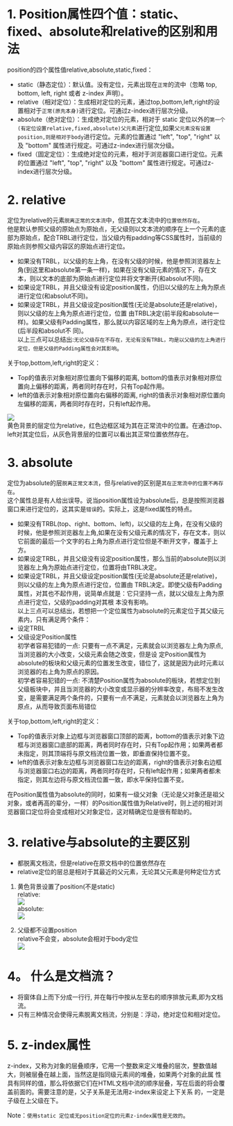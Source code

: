 # 1. Position属性四个值：static、fixed、absolute和relative的区别和用法
position的四个属性值relative,absolute,static,fixed：<br>
- static（静态定位）：默认值。没有定位，元素出现在`正常`的流中（忽略 top, bottom, left, right 或者 z-index 声明）。
- relative（相对定位）：生成相对定位的元素，通过top,bottom,left,right的设置相对于`正常(原先本身)`进行定位。可通过z-index进行层次分级。　　
- absolute（绝对定位）：生成绝对定位的元素，相对于 static 定位以外的`第一个(有定位设置relative,fixed,absolute)父元素`进行定位,如果`父元素没有设置position,则是相对于body`进行定位。元素的位置通过 "left", "top", "right" 以及 "bottom" 属性进行规定。可通过z-index进行层次分级。
- fixed（固定定位）：生成绝对定位的元素，相对于浏览器窗口进行定位。元素的位置通过 "left", "top", "right" 以及 "bottom" 属性进行规定。可通过z-index进行层次分级。<br>

# 2. relative
定位为relative的元素`脱离正常的文本流`中，但其在文本流中的`位置依然存在`。<br>
他是默认参照父级的原始点为原始点，无父级则以文本流的顺序在上一个元素的底部为原始点，配合TRBL进行定位，当父级内有padding等CSS属性时，当前级的原始点则参照父级内容区的原始点进行定位。<br>
- 如果没有TRBL，以父级的左上角，在没有父级的时候，他是参照浏览器左上角(到这里和absolute第一条一样)，如果在没有父级元素的情况下，存在文本，则以文本的底部为原始点进行定位并将文字断开(和absolut不同)。
- 如果设定TRBL，并且父级没有设定position属性，仍旧以父级的左上角为原点进行定位(和absolut不同)。
- 如果设定TRBL，并且父级设定position属性(无论是absolute还是relative)，则以父级的左上角为原点进行定位，位置 由TRBL决定(前半段和absolute一样)。如果父级有Padding属性，那么就以内容区域的左上角为原点，进行定位(后半段和absolut不 同)。<br>
以上三点可以总结出:`无论父级存在不存在，无论有没有TRBL，均是以父级的左上角进行定位，但是父级的Padding属性会对其影响`。<br>

关于top,bottom,left,right的定义：<br>
- Top的值表示对象相对原位置向下偏移的距离, bottom的值表示对象相对原位置向上偏移的距离，两者同时存在时，只有Top起作用。
- left的值表示对象相对原位置向右偏移的距离, right的值表示对象相对原位置向左偏移的距离，两者同时存在时，只有left起作用。

![](../assets/6.jpg)<br>
黄色背景的层定位为relative，红色边框区域为其在正常流中的位置。在通过top、left对其定位后，从灰色背景层的位置可以看出其正常位置依然存在。<br>

# 3. absolute
定位为absolute的层`脱离正常文本流`，但与relative的区别是`其在正常流中的位置不再存在`。<br>
这个属性总是有人给出误导。说当position属性设为absolute后，总是按照浏览器窗口来进行定位的，这其实是`错误`的。实际上，这是fixed属性的特点。<br>

- 如果没有TRBL(top、right、bottom、left)，以父级的左上角，在没有父级的时候，他是参照浏览器左上角,如果在没有父级元素的情况下，存在文本，则以它前面的最后一个文字的右上角为原点进行定位但是不断开文字，覆盖于上方。
- 如果设定TRBL，并且父级没有设定position属性，那么当前的absolute则以浏览器左上角为原始点进行定位，位置将由TRBL决定。
- 如果设定TRBL，并且父级设定position属性(无论是absolute还是relative)，则以父级的左上角为原点进行定位，位置由 TRBL决定。即使父级有Padding属性，对其也不起作用，说简单点就是：它只坚持一点，就以父级左上角为原点进行定位，父级的padding对其根 本没有影响。 <br>
以上三点可以总结出，若想把一个定位属性为absolute的元素定位于其父级元素内，只有满足两个条件：<br>
- 设定TRBL
- 父级设定Position属性<br>
初学者容易犯错的一点: 只要有一点不满足，元素就会以浏览器左上角为原点,当浏览器的大小改变，父级元素会随之改变，但是设 定Position属性为absolute的板块和父级元素的位置发生改变，错位了，这就是因为此时元素以浏览器的右上角为原点的原因。<br>
初学者容易犯错的一点: 不清楚Position属性为absolute的板块，若想定位到父级板块中，并且当浏览器的大小改变或显示器的分辨率改变，布局不发生改变，是需要满足两个条件的，只要有一点不满足，元素就会以浏览器左上角为原点，从而导致页面布局错位<br>

关于top,bottom,left,right的定义：<br>
- Top的值表示对象上边框与浏览器窗口顶部的距离，bottom的值表示对象下边框与浏览器窗口底部的距离，两者同时存在时，只有Top起作用；如果两者都未指定，则其顶端将与原文档流位置一致，即垂直保持位置不变。
- left的值表示对象左边框与浏览器窗口左边的距离，right的值表示对象右边框与浏览器窗口右边的距离，两者同时存在时，只有left起作用；如果两者都未指定，则其左边将与原文档流位置一致，即水平保持位置不变。 <br>

在Position属性值为absolute的同时，如果有一级父对象（无论是父对象还是祖父对象，或者再高的辈分，一样）的Position属性值为Relative时，则上述的相对浏览器窗口定位将会变成相对父对象定位，这对精确定位是很有帮助的。

# 3. relative与absolute的主要区别
-  都脱离文档流，但是relative在原文档中的位置依然存在
- relative定位的层总是相对于其最近的父元素，无论其父元素是何种定位方式<br>

1. 黄色背景设置了position(不是static)<br>
relative:<br>
![](../assets/7.jpg)<br>
absolute:<br>
![](../assets/8.jpg)<br>

2. 父级都不设置position<br>
relative不会变，absolute会相对于body定位<br>
![](../assets/9.jpg)<br>

# 4。 什么是文档流？

- 将窗体自上而下分成一行行, 并在每行中按从左至右的顺序排放元素,即为文档流。
- 只有三种情况会使得元素脱离文档流，分别是：浮动，绝对定位和相对定位。

# 5. z-index属性

z-index，又称为对象的层叠顺序，它用一个整数来定义堆叠的层次，整数值越大，则被层叠在越上面，当然这是指同级元素间的堆叠，如果两个对象的此属 性具有同样的值，那么将依据它们在HTML文档中流的顺序层叠，写在后面的将会覆盖前面的。需要注意的是，父子关系是无法用z-index来设定上下关系 的，一定是子级在上父级在下。

Note：`使用static 定位或无position定位的元素z-index属性是无效的`。

 